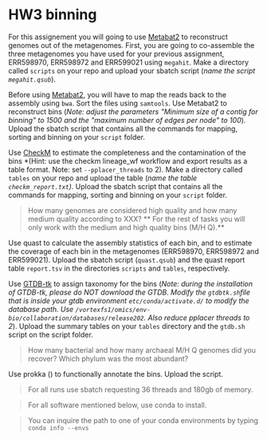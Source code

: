 # HW3 binning


For this assignement you will going to use [Metabat2](https://peerj.com/articles/7359/) to reconstruct genomes out of the metagenomes. First, you are going to co-assemble the three metagenomes you have used for your previous assignment, ERR598970, ERR598972 and ERR599021 using `megahit`. Make a directory called `scripts` on your repo and upload your sbatch script (*name the script `megahit.qsub`*).

Before using [Metabat2](https://bitbucket.org/berkeleylab/metabat/src/master/), you will have to map the reads back to the assembly using `bwa`. Sort the files using `samtools`. Use Metabat2 to reconstruct bins (*Note: adjust the parameters "Minimum size of a contig for binning" to 1500 and the "maximum number of edges per node" to 100*). Upload the sbatch script that contains all the commands for mapping, sorting and binning on your `script` folder.

Use [CheckM](https://github.com/Ecogenomics/CheckM/wiki) to estimate the completeness and the contamination of the bins *(Hint: use the checkm lineage_wf workflow and export results as a table format. Note: set `--pplacer_threads` to 2). Make a directory called `tables` on your repo and upload the table (*name the table `checkm_report.txt`)*. Upload the sbatch script that contains all the commands for mapping, sorting and binning on your `script` folder.
> How many genomes are considered high quality and how many medium quality according to XXX? ** For the rest of tasks you will only work with the medium and high quality bins (M/H Q).**

Use quast to calculate the assembly statistics of each bin, and to estimate the coverage of each bin in the metagenomes (ERR598970, ERR598972 and ERR599021). Upload the sbatch script (`quast.qsub`) and the quast report table `report.tsv` in the directories `scripts` and `tables`, respectively.  

Use [GTDB-tk]() to assign taxonomy for the bins (*Note: during the installation of GTDB-tk, please do NOT download the GTDB. Modify the `gtdbtk.sh`file that is inside your gtdb environment `etc/conda/activate.d/` to modify the database path. Use `/vortexfs1/omics/env-bio/collaboration/databases/release202`. Also reduce pplacer threads to 2*). Upload the summary tables on your `tables` directory and the `gtdb.sh` script on the script folder.
> How many bacterial and how many archaeal M/H Q genomes did you recover? Which phylum was the most abundant?

Use prokka () to functionally annotate the bins. Upload the script.
>





> For all runs use sbatch requesting 36 threads and 180gb of memory.

> For all software mentioned below, use conda to install.

> You can inquire the path to one of your conda environments by typing `conda info --envs`


